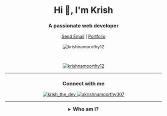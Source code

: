 <h1 align="center">Hi 👋, I'm Krish</h1>
<h3 align="center">A passionate web developer</h3>

<p align="center">
	<a href="mailto:akrishnamoorthy007@gmail.com" align="center">Send Email</a> |
	<a href="https://devkrish.tech">Portfolio</a>
</p>

<p align="center"><img align="center" src="https://github-readme-streak-stats.herokuapp.com/?user=krishnamoorthy12&theme=tokyonight&ring=15f4ee&fire=15f4ee&currStreakNum=a35eff&currStreakLabel=a35eff&sideLabels=4296f5&sideNums=4296f5" alt="krishnamoorthy12" /></p>

<br />

<p align="center"> <a href="https://github.com/ryo-ma/github-profile-trophy"><img src="https://github-profile-trophy.vercel.app/?username=krishnamoorthy12&title=Issues,Followers,PullRequest,MultipleLang,Stars,Commit&theme=onedark&no-bg=true&no-frame=true" alt="krishnamoorthy12" /></a> </p>

<hr />

<h3 align="center">Connect with me</h3>

<p align="center">
<a href="https://twitter.com/krish_the_dev" align="center" target="blank">
	<img src="https://img.shields.io/twitter/follow/krish_the_dev?logo=twitter&style=for-the-badge" alt="krish_the_dev" />
</a>

<a href="https://www.linkedin.com/in/akrishnamoorthy007/" align="center" target="blank">
	<img src="https://img.shields.io/badge/linkedin-%230077B5.svg?&style=for-the-badge&logo=linkedin&logoColor=white" alt="akrishnamoorthy007" />
</a>

</p>
<hr />
<details align="center">
  <summary align="center"><h3 style="display: inline;">Who am I?<h3></summary>
	<p align="center">
		Hi, my name is Krishna Moorthy, I’m from Chennai, born and brought up. I specialize in the field of web development and designing. I love to design and code 👨🏼‍💻. I concentrate on writing clean and understandable code. I love to work in a team. <br /><br />
		Other than coding, I'm passionate about Astronomy 🌌 and bicycling 🚴‍♂️. I like to cook 🍳 in my leisure time. I spend most of my time building something I like, When I don’t, I watch movies 🎥, especially Hollywood and series like The Big Bang Theory and Silicon Valley. I like listening to Pop and Rock music 🎶. My favorite singer is Troye Sivan. I love cats 😼, although I don’t have one.  <br /><br />
		I’m more of a casual person, I think everybody as a fellow human, regardless of their status. I strongly support equality; equality among genders, race, sexuality, religion, cast etc. People should be valued equally regardless of their birth.  <br /><br />
		Other than all these, I love talking to people!
	</p>
<hr />
<details>
	<summary><h3 style="display: inline;">What do I know?</h3></summary>
	<h4 align="center">Languages and Libraries</h4>
	<p align="center">
	<img align="center" alt="HTML5" width="30px" src="./blobs/languages/html.svg" />
	<img align="center" alt="CSS3" width="30px" src="./blobs/languages/css.svg" />
	<img align="center" alt="Sass" width="30px" src="./blobs/libraries/sass.svg" />
	<img align="center" alt="Styled components" width="30px" src="./blobs/libraries/styled-components.svg" />
	<img align="center" alt="JS" width="30px" src="./blobs/languages/javascript-rounded.svg" />
	<img align="center" alt="TS" width="30px" src="./blobs/languages/typescript.svg" />
	<img align="center" alt="Java" width="30px" src="./blobs/languages/java.svg" />
	<img align="center" alt="Python" width="30px" src="./blobs/languages/python.svg" />
	<img align="center" alt="NodeJS" width="30px" src="./blobs/libraries/nodejs.svg" />
	<img align="center" alt="React" width="30px" src="./blobs/libraries/react.svg" />
	<img align="center" alt="NextJS" width="30px" src="./blobs/tools/next-js.svg" />
	<img align="center" alt="GraphQL" width="30px" src="./blobs/tools/graphql.svg" />
	</p>
	<h4 align="center">Tools and other stuff</h4>
	<p align="center">
	<img align="center" alt="mongodb" width="30px" src="./blobs/tools/mongodb.svg" />
	<img align="center" alt="mysql" width="30px" src="./blobs/tools/mysql.svg" />
	<img align="center" alt="firebase" width="30px" src="./blobs/tools/firebase.svg" />
	<img align="center" alt="airtable" width="30px" src="./blobs/tools/airtable.svg" />
	<img align="center" alt="sequelize orm" width="30px" src="./blobs/tools/sequelize.svg" />
	<img align="center" alt="Apollo" width="30px" src="./blobs/tools/apollo-graphql.svg" />
	<img align="center" alt="auth0" width="30px" src="./blobs/tools/auth0.svg" />
	<img align="center" alt="auth0" width="30px" src="./blobs/tools/postgresql.svg" />
	<img align="center" alt="figma" width="30px" src="./blobs/tools/figma.svg" />
	<img align="center" alt="heroku" width="30px" src="./blobs/tools/heroku.svg" />
	<img align="center" alt="netlify" width="30px" src="./blobs/tools/netlify.svg" />
	<img align="center" alt="vercel" width="30px" src="./blobs/tools/vercel.svg" />
	<img align="center" alt="prettier" width="30px" src="./blobs/tools/prettier.svg" />
	<img align="center" alt="eslint" width="30px" src="./blobs/tools/eslint.svg" />
	</p>
	<hr />

<details align="center">
  <summary align="center"><h3 style="display: inline;">What do I do?<h3></summary>
	<p align="center">
	<img align="center" src="https://github-readme-stats.vercel.app/api/wakatime?username=KrishnaMoorthy12&layout=compact&theme=tokyonight&bg_color=ffffff00">
<img align="center" src="https://github-readme-stats.vercel.app/api/top-langs/?username=KrishnaMoorthy12&langs_count=10&layout=compact&theme=tokyonight&bg_color=ffffff00">
</p>
<p align="center">Enough here, scroll down 😂 </p>
</details>
</details>
</details>
